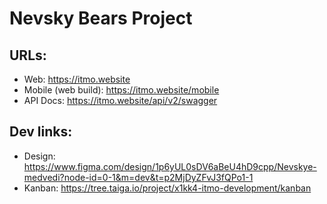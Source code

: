 # Nevsky Bears Project

## URLs:

- Web: https://itmo.website
- Mobile (web build): https://itmo.website/mobile
- API Docs: https://itmo.website/api/v2/swagger

## Dev links:

- Design: https://www.figma.com/design/1p6yUL0sDV6aBeU4hD9cpp/Nevskye-medvedi?node-id=0-1&m=dev&t=p2MjDyZFvJ3fQPo1-1
- Kanban: https://tree.taiga.io/project/x1kk4-itmo-development/kanban
